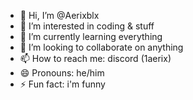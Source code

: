 - 👋 Hi, I’m @Aerixblx
- 👀 I’m interested in coding & stuff
- 🌱 I’m currently learning everything
- 💞️ I’m looking to collaborate on anything
- 📫 How to reach me: discord (1aerix)
- 😄 Pronouns: he/him
- ⚡ Fun fact: i'm funny

<!---
Aerixblx/Aerixblx is a ✨ special ✨ repository because its `README.md` (this file) appears on your GitHub profile.
You can click the Preview link to take a look at your changes.
--->
